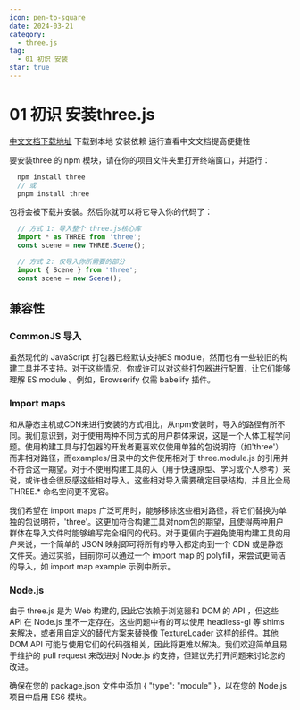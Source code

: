 ```yaml
---
icon: pen-to-square
date: 2024-03-21
category:
  - three.js
tag:
  - 01 初识 安装
star: true
---
```


# 01 初识 安装three.js

[中文文档下载地址](https://gitee.com/xin_hu199/threejs-code-public)  下载到本地 安装依赖 运行查看中文文档提高便捷性


要安装three 的 npm 模块，请在你的项目文件夹里打开终端窗口，并运行：
```ts
  npm install three
  // 或
  pnpm install three
```
包将会被下载并安装。然后你就可以将它导入你的代码了：

```ts
  // 方式 1: 导入整个 three.js核心库
  import * as THREE from 'three';
  const scene = new THREE.Scene();

  // 方式 2: 仅导入你所需要的部分
  import { Scene } from 'three';
  const scene = new Scene();
```



<!-- more -->

## 兼容性

### CommonJS 导入
虽然现代的 JavaScript 打包器已经默认支持ES module，然而也有一些较旧的构建工具并不支持。对于这些情况，你或许可以对这些打包器进行配置，让它们能够理解 ES module 。例如，Browserify 仅需 babelify 插件。

###  Import maps
和从静态主机或CDN来进行安装的方式相比，从npm安装时，导入的路径有所不同。我们意识到，对于使用两种不同方式的用户群体来说，这是一个人体工程学问题。使用构建工具与打包器的开发者更喜欢仅使用单独的包说明符（如'three'）而非相对路径，而examples/目录中的文件使用相对于 three.module.js 的引用并不符合这一期望。对于不使用构建工具的人（用于快速原型、学习或个人参考）来说，或许也会很反感这些相对导入。这些相对导入需要确定目录结构，并且比全局 THREE.* 命名空间更不宽容。

我们希望在 import maps 广泛可用时，能够移除这些相对路径，将它们替换为单独的包说明符，'three'。这更加符合构建工具对npm包的期望，且使得两种用户群体在导入文件时能够编写完全相同的代码。对于更偏向于避免使用构建工具的用户来说，一个简单的 JSON 映射即可将所有的导入都定向到一个 CDN 或是静态文件夹。通过实验，目前你可以通过一个 import map 的 polyfill，来尝试更简洁的导入，如 import map example 示例中所示。

###  Node.js
由于 three.js 是为 Web 构建的, 因此它依赖于浏览器和 DOM 的 API ，但这些 API 在 Node.js 里不一定存在。这些问题中有的可以使用 headless-gl 等 shims 来解决，或者用自定义的替代方案来替换像 TextureLoader 这样的组件。其他 DOM API 可能与使用它们的代码强相关，因此将更难以解决。我们欢迎简单且易于维护的 pull request 来改进对 Node.js 的支持，但建议先打开问题来讨论您的改进。

确保在您的 package.json 文件中添加 { "type": "module" }，以在您的 Node.js 项目中启用 ES6 模块。
